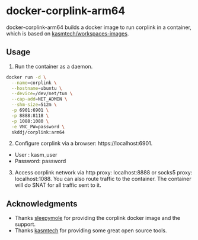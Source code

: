 # docker-corplink-arm64
docker-corplink-arm64 builds a docker image to run corplink in a container, which is based on [kasmtech/workspaces-images](https://github.com/kasmtech/workspaces-images).

## Usage

1. Run the container as a daemon.

```bash
docker run -d \
  --name=corplink \
  --hostname=ubuntu \
  --device=/dev/net/tun \
  --cap-add=NET_ADMIN \
  --shm-size=512m \
  -p 6901:6901 \
  -p 8888:8118 \
  -p 1088:1080 \
  -e VNC_PW=password \
  skddj/corplink:arm64
```

2. Configure corplink via a browser: https://localhost:6901.

* User : kasm_user
* Password: password

3. Access corplink network via http proxy: localhost:8888 or socks5 proxy: localhost:1088. You can also route traffic to the container. The container will do SNAT for all traffic sent to it.

## Acknowledgments
* Thanks [sleepymole](https://github.com/sleepymole/docker-corplink/) for providing the corplink docker image and the support.
* Thanks [kasmtech](https://github.com/kasmtech) for providing some great open source tools.
